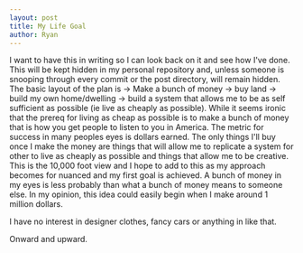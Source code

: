 ```yaml
---
layout: post
title: My Life Goal
author: Ryan
---
```


I want to have this in writing so I can look back on it and see how I've done. This will be kept hidden in my personal repository and, unless someone is snooping through every commit or the post directory, will remain hidden. The basic layout of the plan is -> Make a bunch of money -> buy land -> build my own home/dwelling -> build a system that allows me to be as self sufficient as possible (ie live as cheaply as possible). While it seems ironic that the prereq for living as cheap as possible is to make a bunch of money that is how you get people to listen to you in America. The metric for success in many peoples eyes is dollars earned. The only things I'll buy once I make the money are things that will allow me to replicate a system for other to live as cheaply as possible and things that allow me to be creative. This is the 10,000 foot view and I hope to add to this as my approach becomes for nuanced and my first goal is achieved. A bunch of money in my eyes is less probably than what a bunch of money means to someone else. In my opinion, this idea could easily begin when I make around 1 million dollars. 

I have no interest in designer clothes, fancy cars or anything in like that.

Onward and upward. 


